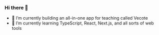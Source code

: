 ### Hi there 👋

- 🔭 I’m currently building an all-in-one app for teaching called Vecote
- 🌱 I’m currently learning TypeScript, React, Next.js, and all sorts of web tools

<!--
**Karolczaq/Karolczaq** is a ✨ _special_ ✨ repository because its `README.md` (this file) appears on your GitHub profile.

